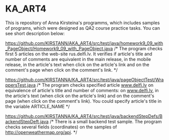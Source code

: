 # KA_ART4
This is repository of Anna Kirsteina's programms, 
which includes samples of programs, which were designed as QA2 course practice tasks. You can see short description below:      

https://github.com/KIRSTANN/AKA_ART4/src/test/java/homework9_09_with_PageObject/Homework9_09_with_PageObject.java
/*
The program checks first 5 articles on the web-site rus.delfi.lv.
It verifies if article's title and number of comments are equivalent
in the main release, in the mobile release,
in the article's text when click on the article's link and
on the comment's page when click on the comment's link.
 */

https://github.com/KIRSTANNA/KA_ART4/src/test/java/pageObjectTest/WrappersTest.java
/*
The program checks specified article www.delfi.lv
on equivalence of article's title and number of comments:
on www.delfi.lv,
in the article's text (when click on the article's link) and
on the comment's page (when click on the comment's link).
You could specify article's title in the variable ARTICLE_NAME
*/

https://github.com/KIRSTANNA/KA_ART4/src/test/java/backendStepDefs/BackendStepDeft.java
/*
There is a small backend test sample.
The program checks several fields (coordinates) on the samples of http://openweathermap.org/api.
*/
